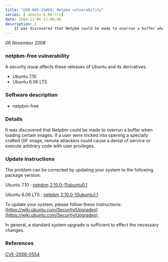 ```yaml
---
title: "USN-665-1&#58; Netpbm vulnerability"
series: [ ubuntu-6.06-lts]
date: 2008-11-06 12:00:00
description: |
    It was discovered that Netpbm could be made to overrun a buffer when loading certain images. If a user were tricked into opening a specially crafted GIF image, remote attackers could cause a denial of service or execute arbitrary code with user privileges. 
--- 
```

 
 

*06 November 2008*

### netpbm-free vulnerability

A security issue affects these releases of Ubuntu and its derivatives:

* Ubuntu 7.10
* Ubuntu 6.06 LTS

### Software description

* netpbm-free 

### Details

It was discovered that Netpbm could be made to overrun a buffer when loading certain images. If a user were tricked into opening a specially crafted GIF image, remote attackers could cause a denial of service or execute arbitrary code with user privileges. 

### Update instructions

The problem can be corrected by updating your system to the following package version:

Ubuntu 7.10
 : [netpbm](https://launchpad.net/ubuntu/+source/netpbm-free) <span> [2:10.0-11ubuntu0.1](https://launchpad.net/ubuntu/+source/netpbm-free/2:10.0-11ubuntu0.1) </span> 

Ubuntu 6.06 LTS
 : [netpbm](https://launchpad.net/ubuntu/+source/netpbm-free) <span> [2:10.0-10ubuntu1.1](https://launchpad.net/ubuntu/+source/netpbm-free/2:10.0-10ubuntu1.1) </span> 

To update your system, please follow these instructions: [https://wiki.ubuntu.com/Security/Upgrades](https://wiki.ubuntu.com/Security/Upgrades).

In general, a standard system upgrade is sufficient to effect the necessary changes. 

### References

 
 [CVE-2008-0554](http://people.ubuntu.com/~ubuntu-security/cve/CVE-2008-0554)
 

